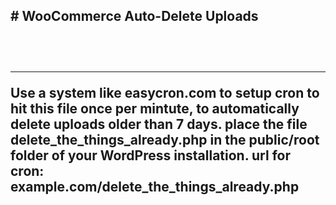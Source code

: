 <h2># WooCommerce Auto-Delete Uploads<h2><br>
<hr>
<p>Use a system like easycron.com to setup cron to hit this file once per mintute, to automatically delete uploads older than 7 days. place the file delete_the_things_already.php in the public/root folder of your WordPress installation. url for cron: example.com/delete_the_things_already.php</p>
